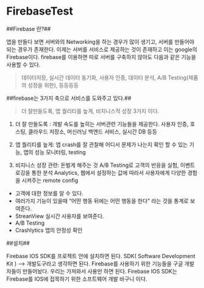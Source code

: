# FirebaseTest

##Firebase 란?##

앱을 만들다 보면 서버와의 Networking을 하는 경우가 많이 생기고, 서버를 만들어야 되는 경우가 존재한다.
이제는 서버를 서비스로 제공하는 것이 존재하고 이는 google의 Firebase이다.
firebase를 이용하면 따로 서버를 구축하지 않아도 다음과 같은 기능을 사용할 수 있다.
> 데이터저장, 실시간 데이터 동기화, 사용자 인증, 데이터 분석, A/B Testing(제품의 성장을 위한), 등등등등


##firebase는 3가지 축으로 서비스를 도와주고 있다.##
> 더 잘만들도록, 앱 퀄리티를 높게, 비지니스적 성장 3가지 이다.

1. 더 잘 만들도록 : 개발 속도를 높히는 서버관련 기능들을 제공한다. 
사용자 인증, 호스팅, 클라우드 저장소, 머신러닝 백엔드 서비스, 실시간 DB 등등

2. 앱 퀄리티를 높게: 앱 crash를 잘 관찰해 어디서 문제가 나는지 확인 할 수 있는 기능, 앱의 성능 모니터링, testing

3. 비지니스 성장 관련: 돈벌게 해주는 것
A/B Testing로 고객의 반응을 실험, 이벤트 로깅을 통한 분석 Analytics, 웹에서 설정하는 값에 따라서 사용자에게 다양한 경험을 시켜주는 remote config

 
+ 고객에 대한 정보를 알 수 있다.
+ 여러가지 기능이 있을때 “어떤 행동 뒤에는 어떤 행동을 한다” 라는 것을 통계로 보여준다.
+ StreanView 실시간 사용자를 보여준다.
+ A/B Testing
+ Crashlytics 앱의 안정성 확인


##설치##

Firebase IOS SDK를 프로젝트 안에 설치하면 된다.
SDK( Software Development Kit ) —> 개발도구라고 생각하면 된다.
Firebase를 사용하기 위한 기능들을 구글 개발자들이 만들어놨다. 우리는 가져와서 사용만 하면 된다.
Firebase IOS SDK는 Firebase를 IOS에 접목하기 위한 소프트웨어 개발 바구니 이다.
